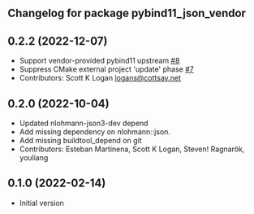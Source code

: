 ## Changelog for package pybind11_json_vendor

0.2.2 (2022-12-07)
------------------
* Support vendor-provided pybind11 upstream [#8](https://github.com/open-rmf/pybind11_json_vendor/issues/8)
* Suppress CMake external project 'update' phase [#7](https://github.com/open-rmf/pybind11_json_vendor/issues/7)
* Contributors: Scott K Logan <logans@cottsay.net>

0.2.0 (2022-10-04)
-----------
* Updated nlohmann-json3-dev depend
* Add missing dependency on nlohmann::json.
* Add missing buildtool_depend on git
* Contributors: Esteban Martinena, Scott K Logan, Steven! Ragnarök, youliang

0.1.0 (2022-02-14)
------------------
* Initial version
